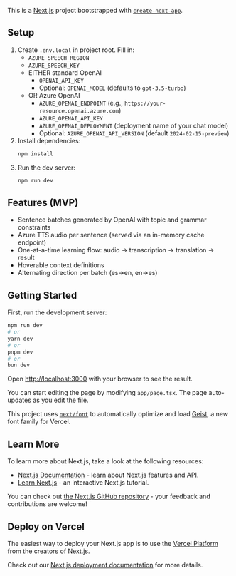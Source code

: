 This is a [Next.js](https://nextjs.org) project bootstrapped with [`create-next-app`](https://nextjs.org/docs/app/api-reference/cli/create-next-app).

## Setup

1. Create `.env.local` in project root. Fill in:
   - `AZURE_SPEECH_REGION`
   - `AZURE_SPEECH_KEY`
   - EITHER standard OpenAI
     - `OPENAI_API_KEY`
     - Optional: `OPENAI_MODEL` (defaults to `gpt-3.5-turbo`)
   - OR Azure OpenAI
     - `AZURE_OPENAI_ENDPOINT` (e.g., `https://your-resource.openai.azure.com`)
     - `AZURE_OPENAI_API_KEY`
     - `AZURE_OPENAI_DEPLOYMENT` (deployment name of your chat model)
     - Optional: `AZURE_OPENAI_API_VERSION` (default `2024-02-15-preview`)
2. Install dependencies:
   ```bash
   npm install
   ```
3. Run the dev server:
   ```bash
   npm run dev
   ```

## Features (MVP)

- Sentence batches generated by OpenAI with topic and grammar constraints
- Azure TTS audio per sentence (served via an in-memory cache endpoint)
- One-at-a-time learning flow: audio → transcription → translation → result
- Hoverable context definitions
- Alternating direction per batch (es→en, en→es)

## Getting Started

First, run the development server:

```bash
npm run dev
# or
yarn dev
# or
pnpm dev
# or
bun dev
```

Open [http://localhost:3000](http://localhost:3000) with your browser to see the result.

You can start editing the page by modifying `app/page.tsx`. The page auto-updates as you edit the file.

This project uses [`next/font`](https://nextjs.org/docs/app/building-your-application/optimizing/fonts) to automatically optimize and load [Geist](https://vercel.com/font), a new font family for Vercel.

## Learn More

To learn more about Next.js, take a look at the following resources:

- [Next.js Documentation](https://nextjs.org/docs) - learn about Next.js features and API.
- [Learn Next.js](https://nextjs.org/learn) - an interactive Next.js tutorial.

You can check out [the Next.js GitHub repository](https://github.com/vercel/next.js) - your feedback and contributions are welcome!

## Deploy on Vercel

The easiest way to deploy your Next.js app is to use the [Vercel Platform](https://vercel.com/new?utm_medium=default-template&filter=next.js&utm_source=create-next-app&utm_campaign=create-next-app-readme) from the creators of Next.js.

Check out our [Next.js deployment documentation](https://nextjs.org/docs/app/building-your-application/deploying) for more details.
